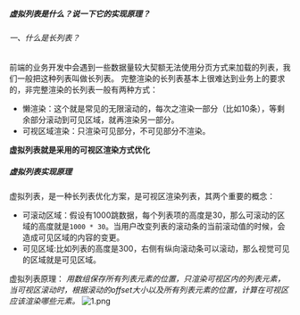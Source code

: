 ##### 虚拟列表是什么？说一下它的实现原理？
###### 一、什么是长列表？
前端的业务开发中会遇到一些数据量较大契额无法使用分页方式来加载的列表，我们一般把这种列表叫做长列表。
完整渲染的长列表基本上很难达到业务上的要求的，非完整渲染的长列表一般有两种方式：
+ 懒渲染：这个就是常见的无限滚动的，每次之渲染一部分（比如10条），等剩余部分滚动到可见区域，就再渲染另一部分。
+ 可视区域渲染：只渲染可见部分，不可见部分不渲染。

**虚拟列表就是采用的可视区渲染方式优化**
##### 虚拟列表实现原理
虚拟列表，是一种长列表优化方案，是可视区渲染列表，其两个重要的概念：
+ 可滚动区域：假设有1000跳数据，每个列表项的高度是30，那么可滚动的区域的高度就是`1000 * 30`。当用户改变列表的滚动条的当前滚动值的时候，会造成可见区域的内容的变更。
+ 可见区域:比如列表的高度是300，右侧有纵向滚动条可以滚动，那么视觉可见的区域就是可见区域。

虚拟列表原理：
*用数组保存所有列表元素的位置，只渲染可视区内的列表元素，当可视区滚动时，根据滚动的offset大小以及所有列表元素的位置，计算在可视区应该渲染哪些元素。*
![1.png]("my-logo")